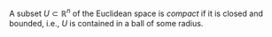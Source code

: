 A subset $U \subset \mathbb{R}^n$ of the Euclidean space is *compact* if it is closed and bounded, i.e., $U$ is contained in a ball of some radius.
